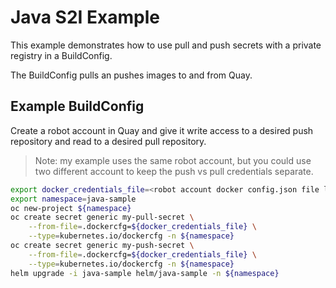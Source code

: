 # Java S2I Example

This example demonstrates how to use pull and push secrets with a private registry in a BuildConfig.

The BuildConfig pulls an pushes images to and from Quay.

## Example BuildConfig

Create a robot account in Quay and give it write access to a desired push repository and read to a desired pull repository.

> Note: my example uses the same robot account, but you could use two different account to keep the push vs pull credentials separate.

```sh
export docker_credentials_file=<robot account docker config.json file location>
export namespace=java-sample
oc new-project ${namespace}
oc create secret generic my-pull-secret \
    --from-file=.dockercfg=${docker_credentials_file} \
    --type=kubernetes.io/dockercfg -n ${namespace}
oc create secret generic my-push-secret \
    --from-file=.dockercfg=${docker_credentials_file} \
    --type=kubernetes.io/dockercfg -n ${namespace}
helm upgrade -i java-sample helm/java-sample -n ${namespace}
```
